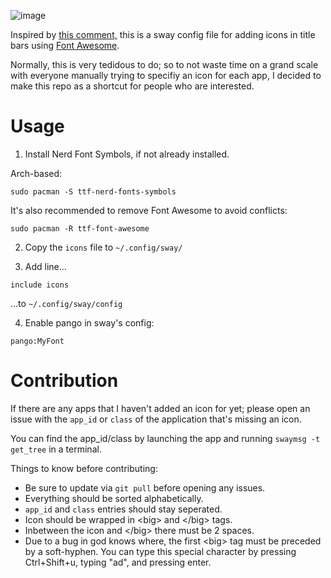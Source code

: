 ![image](https://github.com/iguanajuice/sway-font-awesome/assets/125163000/5be1e6b9-6282-4222-ae7f-cbda96e8f152)

Inspired by [this comment,](https://github.com/swaywm/sway/issues/4882#issuecomment-611464474) this is a sway config file for adding icons in title bars using [Font Awesome](https://fontawesome.com/search?o=r&m=free).

Normally, this is very tedidous to do; so to not waste time on a grand scale with everyone manually trying to specifiy an icon for each app, I decided to make this repo as a shortcut for people who are interested.

# Usage

1. Install Nerd Font Symbols, if not already installed.

Arch-based:
```
sudo pacman -S ttf-nerd-fonts-symbols
```
It's also recommended to remove Font Awesome to avoid conflicts:
```
sudo pacman -R ttf-font-awesome
```

2. Copy the `icons` file to `~/.config/sway/`

3. Add line...
```
include icons
```
...to `~/.config/sway/config`

4. Enable pango in sway's config:
```
pango:MyFont
```

# Contribution

If there are any apps that I haven't added an icon for yet; please open an issue with the `app_id` or `class` of the application that's missing an icon.

You can find the app_id/class by launching the app and running `swaymsg -t get_tree` in a terminal.

Things to know before contributing:
* Be sure to update via `git pull` before opening any issues.
* Everything should be sorted alphabetically.
* `app_id` and `class` entries should stay seperated.
* Icon should be wrapped in \<big> and \</big> tags.
* Inbetween the icon and \</big> there must be 2 spaces.
* Due to a bug in god knows where, the first \<big> tag must be preceded by a soft-hyphen. You can type this special character by pressing Ctrl+Shift+u, typing "ad", and pressing enter.

